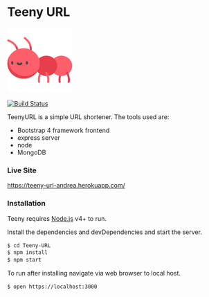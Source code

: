 # Teeny URL

<img src="public/assets/img/teeny.svg" width="150">

[![Build Status](https://travis-ci.org/joemccann/dillinger.svg?branch=master)](https://travis-ci.org/joemccann/dillinger)

TeenyURL is a simple URL shortener. The tools used are: 
  - Bootstrap 4 framework frontend
  - express server
  - node
  - MongoDB
  
### Live Site
https://teeny-url-andrea.herokuapp.com/

### Installation

Teeny requires [Node.js](https://nodejs.org/) v4+ to run.

Install the dependencies and devDependencies and start the server.

```sh
$ cd Teeny-URL
$ npm install
$ npm start
```

To run after installing navigate via web browser to local host.

```sh
$ open https://localhost:3000
```




